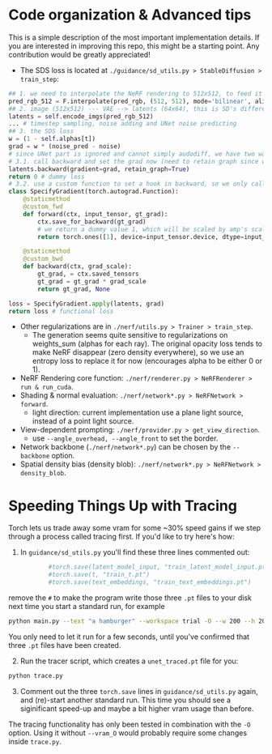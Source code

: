 
# Code organization & Advanced tips

This is a simple description of the most important implementation details.
If you are interested in improving this repo, this might be a starting point.
Any contribution would be greatly appreciated!

* The SDS loss is located at `./guidance/sd_utils.py > StableDiffusion > train_step`:
```python
## 1. we need to interpolate the NeRF rendering to 512x512, to feed it to SD's VAE.
pred_rgb_512 = F.interpolate(pred_rgb, (512, 512), mode='bilinear', align_corners=False)
## 2. image (512x512) --- VAE --> latents (64x64), this is SD's difference from Imagen.
latents = self.encode_imgs(pred_rgb_512)
... # timestep sampling, noise adding and UNet noise predicting
## 3. the SDS loss
w = (1 - self.alphas[t])
grad = w * (noise_pred - noise)
# since UNet part is ignored and cannot simply audodiff, we have two ways to set the grad:
# 3.1. call backward and set the grad now (need to retain graph since we will call a second backward for the other losses later)
latents.backward(gradient=grad, retain_graph=True)
return 0 # dummy loss
# 3.2. use a custom function to set a hook in backward, so we only call backward once (credits to @elliottzheng)
class SpecifyGradient(torch.autograd.Function):
    @staticmethod
    @custom_fwd
    def forward(ctx, input_tensor, gt_grad):
        ctx.save_for_backward(gt_grad)
        # we return a dummy value 1, which will be scaled by amp's scaler so we get the scale in backward.
        return torch.ones([1], device=input_tensor.device, dtype=input_tensor.dtype)

    @staticmethod
    @custom_bwd
    def backward(ctx, grad_scale):
        gt_grad, = ctx.saved_tensors
        gt_grad = gt_grad * grad_scale
        return gt_grad, None

loss = SpecifyGradient.apply(latents, grad)
return loss # functional loss
```
* Other regularizations are in `./nerf/utils.py > Trainer > train_step`.
    * The generation seems quite sensitive to regularizations on weights_sum (alphas for each ray). The original opacity loss tends to make NeRF disappear (zero density everywhere), so we use an entropy loss to replace it for now (encourages alpha to be either 0 or 1).
* NeRF Rendering core function: `./nerf/renderer.py > NeRFRenderer > run & run_cuda`.
* Shading & normal evaluation: `./nerf/network*.py > NeRFNetwork > forward`.
    * light direction: current implementation use a plane light source, instead of a point light source.
* View-dependent prompting: `./nerf/provider.py > get_view_direction`.
    * use `--angle_overhead, --angle_front` to set the border.
* Network backbone (`./nerf/network*.py`) can be chosen by the `--backbone` option.
* Spatial density bias (density blob): `./nerf/network*.py > NeRFNetwork > density_blob`.

# Speeding Things Up with Tracing

Torch lets us trade away some vram for some ~30% speed gains if we step through a process called tracing first.
If you'd like to try here's how:

 1. In `guidance/sd_utils.py` you'll find these three lines commented out:
 ```python
            #torch.save(latent_model_input, "train_latent_model_input.pt")
            #torch.save(t, "train_t.pt")
            #torch.save(text_embeddings, "train_text_embeddings.pt")
 ```
 remove the `#` to make the program write those three `.pt` files to your disk next time you start a standard run, for example
 ```bash
 python main.py --text "a hamburger" --workspace trial -O --w 200 --h 200
 ```
 You only need to let it run for a few seconds, until you've confirmed that three `.pt` files have been created.

 2. Run the tracer script, which creates a `unet_traced.pt` file for you:
 ```bash
 python trace.py
 ```

 3. Comment out the three `torch.save` lines in `guidance/sd_utils.py` again, and (re)-start another standard run. This time you should see a siginificant speed-up and maybe a bit
    higher vram usage than before.

The tracing functionality has only been tested in combination with the `-O` option. Using it without `--vram_O` would probably require some changes inside `trace.py`.
